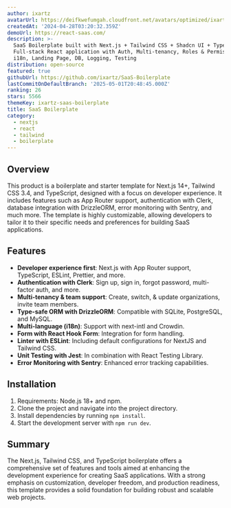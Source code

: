 ```yaml
---
author: ixartz
avatarUrl: https://deifkwefumgah.cloudfront.net/avatars/optimized/ixartz-saas-boilerplate-avatar-128.webp
createdAt: '2024-04-28T03:20:32.359Z'
demoUrl: https://react-saas.com/
description: >-
  SaaS Boilerplate built with Next.js + Tailwind CSS + Shadcn UI + TypeScript. 
  Full-stack React application with Auth, Multi-tenancy, Roles & Permissions,
  i18n, Landing Page, DB, Logging, Testing
distribution: open-source
featured: true
githubUrl: https://github.com/ixartz/SaaS-Boilerplate
lastCommitOnDefaultBranch: '2025-05-01T20:48:45.000Z'
ranking: 26
stars: 5566
themeKey: ixartz-saas-boilerplate
title: SaaS Boilerplate
category:
  - nextjs
  - react
  - tailwind
  - boilerplate
---
```

## Overview
This product is a boilerplate and starter template for Next.js 14+, Tailwind CSS 3.4, and TypeScript, designed with a focus on developer experience. It includes features such as App Router support, authentication with Clerk, database integration with DrizzleORM, error monitoring with Sentry, and much more. The template is highly customizable, allowing developers to tailor it to their specific needs and preferences for building SaaS applications.

## Features
- **Developer experience first**: Next.js with App Router support, TypeScript, ESLint, Prettier, and more.
- **Authentication with Clerk**: Sign up, sign in, forgot password, multi-factor auth, and more.
- **Multi-tenancy & team support**: Create, switch, & update organizations, invite team members.
- **Type-safe ORM with DrizzleORM**: Compatible with SQLite, PostgreSQL, and MySQL.
- **Multi-language (i18n)**: Support with next-intl and Crowdin.
- **Form with React Hook Form**: Integration for form handling.
- **Linter with ESLint**: Including default configurations for NextJS and Tailwind CSS.
- **Unit Testing with Jest**: In combination with React Testing Library.
- **Error Monitoring with Sentry**: Enhanced error tracking capabilities.

## Installation
1. Requirements: Node.js 18+ and npm.
2. Clone the project and navigate into the project directory.
3. Install dependencies by running `npm install`.
4. Start the development server with `npm run dev`.

## Summary
The Next.js, Tailwind CSS, and TypeScript boilerplate offers a comprehensive set of features and tools aimed at enhancing the development experience for creating SaaS applications. With a strong emphasis on customization, developer freedom, and production readiness, this template provides a solid foundation for building robust and scalable web projects.